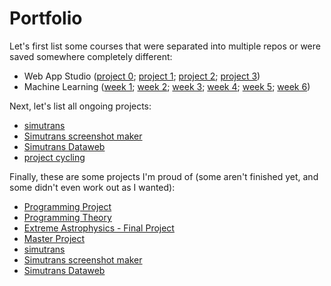 # Portfolio

Let's first list some courses that were separated into multiple repos or were saved somewhere completely different:
- Web App Studio ([project 0](https://github.com/danivenk/UVA_Minor-Programming_Web-App-Studio_project-0_homepage); [project 1](https://github.com/danivenk/UVA_Minor-Programming_Web-App-Studio_project-1_blog); [project 2](https://github.com/danivenk/UVA_Minor-Programming_Web-App-Studio_project-2_books); [project 3](https://github.com/danivenk/UVA_Minor-Programming_Web-App-Studio_project-3_pizzaf))
- Machine Learning ([week 1](https://colab.research.google.com/drive/10SQAPLOR3W7rdibSij9GQsaqKHwuOm7e?usp=sharing); [week 2](https://colab.research.google.com/drive/10KdVQBFPOcAUWfiAJ9CWyQTU3aQEr4OD?usp=sharing); [week 3](https://colab.research.google.com/drive/1Wu9tRSOTEPqJE9QaPb1Vz_KewnOWr693?usp=sharing); [week 4](https://colab.research.google.com/drive/11AacmzltPp3FrKBxouYvRA5d4Mwv96D8?usp=sharing); [week 5](https://colab.research.google.com/drive/1AgoeXrmFsjQ5B1tXuAm5pAnl4DPQTi8K?usp=sharing); [week 6](https://colab.research.google.com/drive/1KWuJGiYcpBmUV3ydGCG1BsVWQOqM5sHe?usp=sharing))

Next, let's list all ongoing projects:
- [simutrans](https://github.com/danivenk/simutrans)
- [Simutrans screenshot maker](https://github.com/danivenk/Simutrans-Screenshotmaker)
- [Simutrans Dataweb](https://github.com/danivenk/Simutrans_Dataweb)
- [project cycling](https://github.com/danivenk/project_cycling)

Finally, these are some projects I'm proud of (some aren't finished yet, and some didn't even work out as I wanted):
- [Programming Project](https://github.com/danivenk/UVA_Minor-Programming_Programming-Project)
- [Programming Theory](https://github.com/danivenk/UVA_Minor-Programming_Programming-Theory)
- [Extreme Astrophysics - Final Project](https://github.com/danivenk/UVA_Extreme-Astrophysics_Final-Project)
- [Master Project](https://github.com/danivenk/UVA-API_Master-Project)
- [simutrans](https://github.com/danivenk/simutrans)
- [Simutrans screenshot maker](https://github.com/danivenk/Simutrans-Screenshotmaker)
- [Simutrans Dataweb](https://github.com/danivenk/Simutrans_Dataweb)
